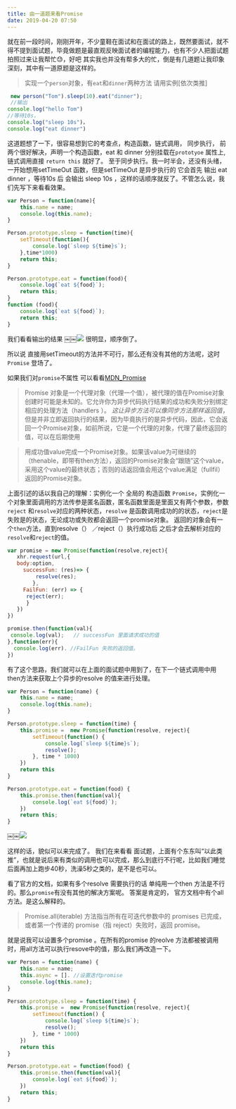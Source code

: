 ```yaml
---
title: 由一道题来看Promise
date: 2019-04-20 07:50
---
```


就在前一段时间，刚刚开年，不少童鞋在面试和在面试的路上，既然要面试，就不得不提到面试题，毕竟做题是最直观反映面试者的编程能力，也有不少人把面试题拍照过来让我帮忙😓，好吧 其实我也并没有帮多大的忙，倒是有几道题让我印象深刻，其中有一道原题是这样的。

<!-- more -->

> 实现一个`person`对象，有`eat`和`dinner`两种方法
> 请用实例[依次类推]

```javascript
 new person("Tom").sleep(10).eat("dinner");
 //输出
console.log("hello Tom")
//等待10s，
console.log("sleep 10s")，
console.log("eat dinner")
```

这道题想了一下，很容易想到它的考查点，构造函数，链式调用， 同步执行，
前两个很好解决，声明一个构造函数，eat 和 dinner 分别挂载在`prototyoe` 属性上,链式调用直接 `return this` 就好了。 至于同步执行。我一时半会，还没有头绪，一开始想用setTimeOut 函数，但是setTimeOut 是异步执行的 它会首先 输出 eat dinner ，等待10s 后 会输出 sleep 10s ，这样的话顺序就反了。不管怎么说，我们先写下来看看效果。

```javascript
var Person = function(name){
	this.name = name;
	console.log(this.name);
}

Person.prototype.sleep = function(time){
	setTimeout(function(){
		console.log(`sleep ${time}s`);
	},time*1000)
	return this;
}

Person.prototype.eat = function(food){
	console.log(`eat ${food}`);
	return this;
}
function (food){
	console.log(`eat ${food}`);
	return this;
}
```

我们看看输出的结果
￼￼![](http://7xo4z9.com1.z0.glb.clouddn.com/screenshot.png)
 很明显，顺序倒了。

所以说 直接用setTimeout的方法并不可行，那么还有没有其他的方法呢，这时`Promise` 登场了。

如果我们对`promise`不属性 可以看看[MDN_Promise](https://developer.mozilla.org/zh-CN/docs/Web/JavaScript/Reference/Global_Objects/Promise)
> Promise 对象是一个代理对象（代理一个值），被代理的值在Promise对象创建时可能是未知的。它允许你为异步代码执行结果的成功和失败分别绑定相应的处理方法（handlers ）。 *这让异步方法可以像同步方法那样返回值*，但是并非立即返回执行的结果，因为毕竟执行的是异步代码，因此，它会返回一个Promise对象，如前所说，它是一个代理的对象，代理了最终返回的值，可以在后期使用

> 用成功值value完成一个Promise对象。如果该value为可继续的（thenable，即带有then方法），返回的Promise对象会“跟随”这个value，采用这个value的最终状态；否则的话返回值会用这个value满足（fullfil）返回的Promise对象。

上面引述的话以我自己的理解：实例化一个 全局的 构造函数 `Promise`，实例化一个对象里面调用的方法传参是匿名函数，匿名函数里面是里面又有两个参数，参数`reject` 和`resolve`对应的两种状态，`resolve` 是函数调用成功的的状态，`reject`是失败是的状态，无论成功或失败都会返回一个promise对象。 返回的对象会有一个`then`方法，直到resolve（） ／reject（）执行成功后 之后才会去解析对应的`resolve`和`reject`的值。

```javascript
var promise = new Promise(function(resolve,reject){
   xhr.request(url,{
   body:option,
	 successFun: (res)=> {
		 resolve(res);
		},
	 FailFun: (err) => {
      reject(err);
      }
   })
})

promise.then(function(val){
 console.log(val);   // successFun 里面请求成功的值
},function(err){
  console.log(err). //FailFun 失败的返回值。
})
```


有了这个思路，我们就可以在上面的面试题中用到了，在下一个链式调用中用then方法来获取上个异步的resolve 的值来进行处理。


```javascript
var Person = function(name) {
	this.name = name;
	console.log(this.name);
}

Person.prototype.sleep = function(time) {
	this.promise =  new Promise(function(resolve, reject){
		setTimeout(function() {
			console.log(`sleep ${time}s`);
			resolve();
		}, time * 1000)
	})
	return this
}

Person.prototype.eat = function(food) {
	this.promise.then(function(val){
		console.log(`eat ${food}`);
	})	
	return this;
}

```	

￼￼![](http://7xo4z9.com1.z0.glb.clouddn.com/90BABCEF-629B-417E-B101-35D33E8EE2C1.png)

这样的话，貌似可以来完成了。 我们在来看看 面试题，上面有个东东叫“以此类推”，也就是说后来有类似的调用也可以完成，那么到底行不行呢，比如我们睡觉后面再加上跑步40秒，洗澡5秒之类的，是不是也可以。

看了官方的文档，如果有多个resolve 需要执行的话 单纯用一个then 方法是不行的。那么`promise`有没有其他的解决方案呢。
答案是肯定的， 官方文档中有个all 方法。是这么解释的。

> Promise.all(iterable) 方法指当所有在可迭代参数中的 promises 已完成，或者第一个传递的 promise（指 reject）失败时，返回 promise。

就是说我可以设置多个promise 。在所有的promise 的reolve 方法都被被调用时，用all方法可以执行resove中的值，那么我们再改造一下。
```javascript
var Person = function(name) {
	this.name = name;
	this.async = []. //设置迭代promise
	console.log(this.name);
}

Person.prototype.sleep = function(time) {
	this.promise =  new Promise(function(resolve, reject){
		setTimeout(function() {
			console.log(`sleep ${time}s`);
			resolve();
		}, time * 1000)
	})
	return this
}

Person.prototype.eat = function(food) {
	this.promise.then(function(val){
		console.log(`eat ${food}`);
	})	
	return this;
}
```